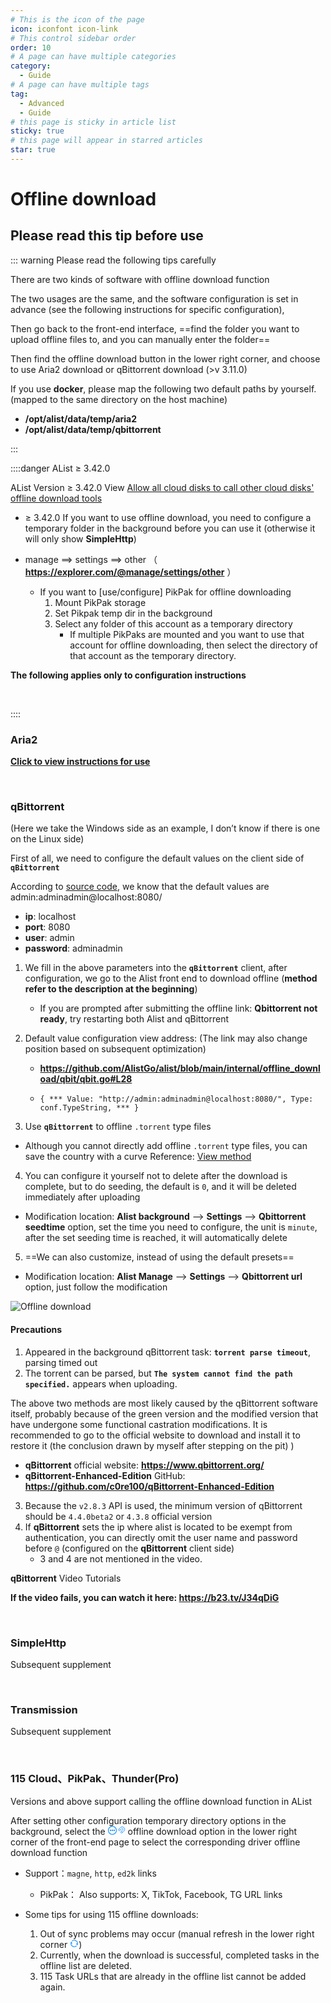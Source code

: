 ```yaml
---
# This is the icon of the page
icon: iconfont icon-link
# This control sidebar order
order: 10
# A page can have multiple categories
category:
  - Guide
# A page can have multiple tags
tag:
  - Advanced
  - Guide
# this page is sticky in article list
sticky: true
# this page will appear in starred articles
star: true
---
```


# Offline download

## **Please read this tip before use**

::: warning Please read the following tips carefully

There are two kinds of software with offline download function

The two usages are the same, and the software configuration is set in advance (see the following instructions for specific configuration),

Then go back to the front-end interface, ==find the folder you want to upload offline files to, and you can manually enter the folder==

Then find the offline download button in the lower right corner, and choose to use Aria2 download or qBittorrent download (>v 3.11.0)



If you use **docker**, please map the following two default paths by yourself. (mapped to the same directory on the host machine)

- **/opt/alist/data/temp/aria2**
- **/opt/alist/data/temp/qbittorrent**

:::

::::danger AList ≥ 3.42.0

AList Version ≥ 3.42.0 View [Allow all cloud disks to call other cloud disks' offline download tools](../../config/other.md)



- ≥ 3.42.0 If you want to use offline download, you need to configure a temporary folder in the background before you can use it (otherwise it will only show **SimpleHttp**)



- manage ==>  settings ==> other （ **https://explorer.com/@manage/settings/other** ）
  - If you want to [use/configure] PikPak for offline downloading
    1. Mount PikPak storage
    2. Set Pikpak temp dir in the background
    3. Select any folder of this account as a temporary directory
       - If multiple PikPaks are mounted and you want to use that account for offline downloading, then select the directory of that account as the temporary directory.



**The following applies only to configuration instructions**

<br/>

::::



### **Aria2**

[**Click to view instructions for use**](../../config/other.md)

<br/>



### **qBittorrent**

(Here we take the Windows side as an example, I don’t know if there is one on the Linux side)

First of all, we need to configure the default values on the client side of **`qBittorrent`**

According to [source code](https://github.com/alist-org/alist/blob/main/internal/bootstrap/data/setting.go#L159-L162), we know that the default values are admin:adminadmin@localhost:8080/

- **ip**: localhost
- **port**: 8080
- **user**: admin
- **password**: adminadmin

1. We fill in the above parameters into the **`qBittorrent`** client, after configuration, we go to the Alist front end to download offline (**method refer to the description at the beginning**)
   - If you are prompted after submitting the offline link: **Qbittorrent not ready**, try restarting both Alist and qBittorrent


2. Default value configuration view address: (The link may also change position based on subsequent optimization)

   - **https://github.com/AlistGo/alist/blob/main/internal/offline_download/qbit/qbit.go#L28**


   - ```{ *** Value: "http://admin:adminadmin@localhost:8080/", Type: conf.TypeString, *** } ```


3.  Use **`qBittorrent`** to offline `.torrent` type files
   - Although you cannot directly add offline `.torrent` type files, you can save the country with a curve Reference: [View method](https://github.com/alist-org/alist/issues/2459#issuecomment-1354870010)


4.  You can configure it yourself not to delete after the download is complete, but to do seeding, the default is `0`, and it will be deleted immediately after uploading
   - Modification location: **Alist background** --> **Settings** --> **Qbittorrent seedtime** option, set the time you need to configure, the unit is `minute`, after the set seeding time is reached, it will automatically delete


5.  ==We can also customize, instead of using the default presets== 
   - Modification location: **Alist Manage** --> **Settings** --> **Qbittorrent url** option, just follow the modification


![Offline download](/img/advanced/offline-download.png)



#### **Precautions**

1. Appeared in the background qBittorrent task: **`torrent parse timeout`**, parsing timed out
2. The torrent can be parsed, but **`The system cannot find the path specified.`** appears when uploading.

The above two methods are most likely caused by the qBittorrent software itself, probably because of the green version and the modified version that have undergone some functional castration modifications. It is recommended to go to the official website to download and install it to restore it (the conclusion drawn by myself after stepping on the pit) )

- **qBittorrent** official website: **https://www.qbittorrent.org/**
- **qBittorrent-Enhanced-Edition** GitHub: **https://github.com/c0re100/qBittorrent-Enhanced-Edition**

3. Because the `v2.8.3` API is used, the minimum version of qBittorrent should be `4.4.0beta2` or `4.3.8` official version
4. If **qBittorrent** sets the ip where alist is located to be exempt from authentication, you can directly omit the user name and password before `@` (configured on the **qBittorrent** client side)
   - 3 and 4 are not mentioned in the video.



**qBittorrent** Video Tutorials

<BiliBili bvid="BV1NT411q7EN" />

**If the video fails, you can watch it here: https://b23.tv/J34qDiG**

<br/>



### **SimpleHttp**

Subsequent supplement

<br/>



### **Transmission**

Subsequent supplement

<br/>




### **115 Cloud、PikPak、Thunder(Pro)** <Badge text="v3.42.0" type="warning"/>

Versions <Badge text="v3.42.0" type="info" vertical="middle" /> and above support calling the offline download function in AList


After setting other configuration temporary directory options in the background, select the <span style="color: rgb(24, 144, 255);"><svg fill="none" stroke-width="0" xmlns="http://www.w3.org/2000/svg" viewBox="0 0 24 24" class="toolbar-toggle hope-icon hope-c-XNyZK hope-c-PJLV hope-c-PJLV-ifkxHPo-css" height="1em" width="1em" style="overflow: visible;"><path fill="currentColor" d="M7 14a2 2 0 100-4 2 2 0 000 4zM14 12a2 2 0 11-4 0 2 2 0 014 0zM17 14a2 2 0 100-4 2 2 0 000 4z"></path><path fill="currentColor" fill-rule="evenodd" d="M24 12c0 6.627-5.373 12-12 12S0 18.627 0 12 5.373 0 12 0s12 5.373 12 12zm-2 0c0 5.523-4.477 10-10 10S2 17.523 2 12 6.477 2 12 2s10 4.477 10 10z" clip-rule="evenodd"></path></svg></span><span style="color: rgb(24, 144, 255);"><svg fill="currentColor" stroke-width="0" xmlns="http://www.w3.org/2000/svg" viewBox="0 0 512 512" class="hope-icon hope-c-XNyZK hope-c-PJLV hope-c-PJLV-iipViGO-css" tips="offline_download" height="1em" width="1em" style="overflow: visible;"><path fill="none" stroke="currentColor" stroke-miterlimit="10" stroke-width="32" d="M421.83 293.82A144 144 0 00218.18 90.17M353.94 225.94a48 48 0 00-67.88-67.88"></path><path stroke-linecap="round" stroke-miterlimit="10" stroke-width="32" d="M192 464v-48M90.18 421.82l33.94-33.94M48 320h48"></path><path fill="none" stroke="currentColor" stroke-linejoin="round" stroke-width="32" d="M286.06 158.06L172.92 271.19a32 32 0 01-45.25 0L105 248.57a32 32 0 010-45.26L218.18 90.17M421.83 293.82L308.69 407a32 32 0 01-45.26 0l-22.62-22.63a32 32 0 010-45.26l113.13-113.17M139.6 169.98l67.88 67.89M275.36 305.75l67.89 67.88"></path> </svg></span> offline download option in the lower right corner of the front-end page to select the corresponding driver offline download function

- Support：`magne`, `http`, `ed2k` links
  - PikPak： Also supports: X, TikTok, Facebook, TG URL links


- Some tips for using 115 offline downloads:
  1. Out of sync problems may occur (manual refresh in the lower right corner <span style="color: rgb(24, 144, 255);"><svg fill="currentColor" stroke-width="0" xmlns="http://www.w3.org/2000/svg" viewBox="0 0 24 24" class="hope-icon hope-c-XNyZK hope-c-PJLV hope-c-PJLV-ifkxHPo-css" tips="refresh" height="1em" width="1em" style="overflow: visible;"><path fill="none" d="M0 0h24v24H0z"></path><path d="M5.463 4.433A9.961 9.961 0 0112 2c5.523 0 10 4.477 10 10 0 2.136-.67 4.116-1.81 5.74L17 12h3A8 8 0 006.46 6.228l-.997-1.795zm13.074 15.134A9.961 9.961 0 0112 22C6.477 22 2 17.523 2 12c0-2.136.67-4.116 1.81-5.74L7 12H4a8 8 0 0013.54 5.772l.997 1.795z"></path></svg></span>)
  2. Currently, when the download is successful, completed tasks in the offline list are deleted.
  3. 115 Task URLs that are already in the offline list cannot be added again.

<br/>
